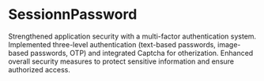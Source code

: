 # SessionnPassword
Strengthened application security with a multi-factor authentication system. Implemented three-level authentication (text-based passwords, image-based passwords, OTP) and integrated Captcha for otherization. Enhanced overall security measures to protect sensitive information and ensure authorized access.
